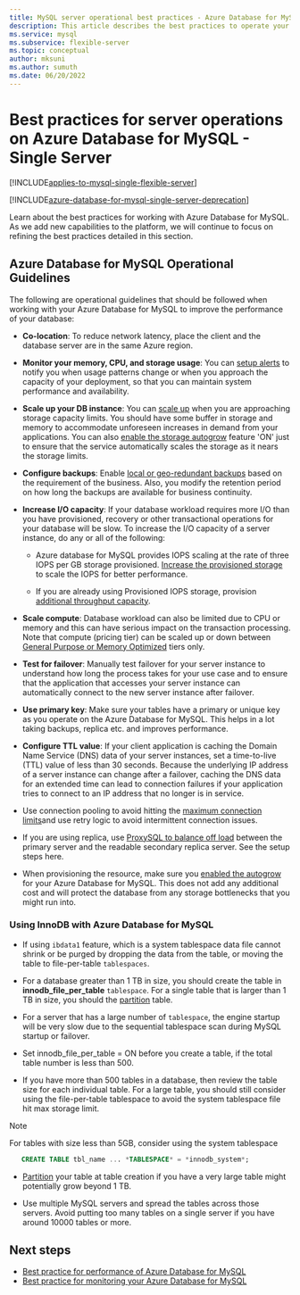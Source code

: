 ```yaml
---
title: MySQL server operational best practices - Azure Database for MySQL
description: This article describes the best practices to operate your MySQL database on Azure.
ms.service: mysql
ms.subservice: flexible-server
ms.topic: conceptual
author: mksuni 
ms.author: sumuth
ms.date: 06/20/2022
---
```


# Best practices for server operations on Azure Database for MySQL - Single Server

[!INCLUDE[applies-to-mysql-single-flexible-server](../includes/applies-to-mysql-single-flexible-server.md)]

[!INCLUDE[azure-database-for-mysql-single-server-deprecation](../includes/azure-database-for-mysql-single-server-deprecation.md)]

Learn about the best practices for working with Azure Database for MySQL. As we add new capabilities to the platform, we will continue to focus on refining the best practices detailed in this section.

## Azure Database for MySQL Operational Guidelines 

The following are operational guidelines that should be followed when working with your Azure Database for MySQL to improve the performance of your database: 

* **Co-location**: To reduce network latency, place the client and the database server are in the same Azure region.

* **Monitor your memory, CPU, and storage usage**: You can [setup alerts](how-to-alert-on-metric.md) to notify you when usage patterns change or when you approach the capacity of your deployment, so that you can maintain system performance and availability. 

* **Scale up your DB instance**: You can [scale up](../single-server/how-to-create-manage-server-portal.md) when you are approaching storage capacity limits. You should have some buffer in storage and memory to accommodate unforeseen increases in demand from your applications. You can also [enable the storage autogrow](../single-server/how-to-auto-grow-storage-portal.md) feature 'ON' just to ensure that the service automatically scales the storage as it nears the storage limits. 

* **Configure backups**: Enable [local or geo-redundant backups](how-to-restore-server-portal.md) based on the requirement of the business. Also, you modify the retention period on how long the backups are available for business continuity. 

* **Increase I/O capacity**: If your database workload requires more I/O than you have provisioned, recovery or other transactional operations for your database will be slow. To increase the I/O capacity of a server instance, do any or all of the following: 

    * Azure database for MySQL provides IOPS scaling at the rate of three IOPS per GB storage provisioned. [Increase the provisioned storage](../single-server/how-to-create-manage-server-portal.md#scale-storage-up) to scale the IOPS for better performance. 

    * If you are already using Provisioned IOPS storage, provision [additional throughput capacity](../single-server/how-to-create-manage-server-portal.md#scale-storage-up). 

* **Scale compute**: Database workload can also be limited due to CPU or memory and this can have serious impact on the transaction processing. Note that compute (pricing tier) can be scaled up or down between [General Purpose or Memory Optimized](../single-server/concepts-pricing-tiers.md) tiers only. 

* **Test for failover**: Manually test failover for your server instance to understand how long the process takes for your use case and to ensure that the application that accesses your server instance can automatically connect to the new server instance after failover.

* **Use primary key**: Make sure your tables have a primary or unique key as you operate on the Azure Database for MySQL. This helps in a lot taking backups, replica etc. and improves performance.

* **Configure TTL value**: If your client application is caching the Domain Name Service (DNS) data of your server instances, set a time-to-live (TTL) value of less than 30 seconds. Because the underlying IP address of a server instance can change after a failover, caching the DNS data for an extended time can lead to connection failures if your application tries to connect to an IP address that no longer is in service.

* Use connection pooling to avoid hitting the [maximum connection limits](concepts-server-parameters.md#max_connections)and use retry logic to avoid intermittent connection issues. 

* If you are using replica, use [ProxySQL to balance off load](https://techcommunity.microsoft.com/t5/azure-database-for-mysql/scaling-an-azure-database-for-mysql-workload-running-on/ba-p/1105847) between the primary server and the readable secondary replica server. See the setup steps here. </br> 

* When provisioning the resource, make sure you [enabled the autogrow](../single-server/how-to-auto-grow-storage-portal.md) for your Azure Database for MySQL. This does not add any additional cost and will protect the database from any storage bottlenecks that you might run into. </br> 


### Using InnoDB with Azure Database for MySQL

*	If using `ibdata1` feature, which is a system tablespace data file cannot shrink or be purged by dropping the data from the table, or moving the table to file-per-table `tablespaces`.

* For a database greater than 1 TB in size, you should create the table in **innodb_file_per_table** `tablespace`. For a single table that is larger than 1 TB in size, you should the [partition](https://dev.mysql.com/doc/refman/5.7/en/partitioning.html) table.

*	For a server that has a large number of `tablespace`, the engine startup will be very slow due to the sequential tablespace scan during MySQL startup or failover. 

* Set innodb_file_per_table = ON before you create a table, if the total table number is less than 500.

* If you have more than 500 tables in a database, then review the table size for each individual table. For a large table, you should still consider using the file-per-table tablespace to avoid the system tablespace file hit max storage limit.

> [!NOTE]
> For tables with size less than 5GB, consider using the system tablespace 
> ```sql
>    CREATE TABLE tbl_name ... *TABLESPACE* = *innodb_system*;
> ```

* [Partition](https://dev.mysql.com/doc/refman/5.7/en/partitioning.html) your table at table creation if you have a very large table might potentially grow beyond 1 TB.

* Use multiple MySQL servers and spread the tables across those servers. Avoid putting too many tables on a single server if you have around 10000 tables or more. 

## Next steps
- [Best practice for performance of Azure Database for MySQL](concept-performance-best-practices.md)
- [Best practice for monitoring your Azure Database for MySQL](concept-monitoring-best-practices.md)
